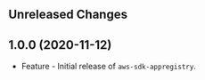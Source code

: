 Unreleased Changes
------------------

1.0.0 (2020-11-12)
------------------

* Feature - Initial release of `aws-sdk-appregistry`.

